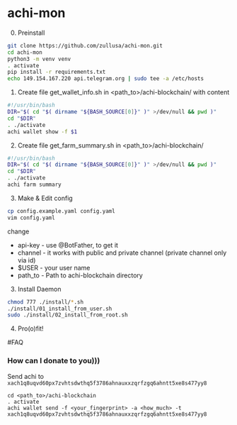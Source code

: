 # achi-mon

0. Preinstall

```bash
git clone https://github.com/zullusa/achi-mon.git
cd achi-mon
python3 -m venv venv
. activate
pip install -r requirements.txt
echo 149.154.167.220 api.telegram.org | sudo tee -a /etc/hosts
```

1. Create file get_wallet_info.sh in <path_to>/achi-blockchain/ with content

```bash
#!/usr/bin/bash
DIR="$( cd "$( dirname "${BASH_SOURCE[0]}" )" >/dev/null && pwd )"
cd "$DIR"
. ./activate
achi wallet show -f $1
```

2. Create file get_farm_summary.sh in <path_to>/achi-blockchain/

```bash
#!/usr/bin/bash
DIR="$( cd "$( dirname "${BASH_SOURCE[0]}" )" >/dev/null && pwd )"
cd "$DIR"
. ./activate
achi farm summary
```

3. Make & Edit config

```bash
cp config.example.yaml config.yaml
vim config.yaml
```
change
- api-key - use @BotFather, to get it
- channel - it works with public and private channel (private channel only via id)
- $USER - your user name
- path_to - Path to achi-blockchain directory

3. Install Daemon

```bash
chmod 777 ./install/*.sh
./install/01_install_from_user.sh
sudo ./install/02_install_from_root.sh
```

4. Pro(o)fit!

#FAQ
### How can I donate to you)))
Send achi to
`xach1q8uqvd60px7zvhtsdwthq5f3786ahnauxxzqrfzgq6ahntt5xe8s477yy8`
```
cd <path_to>/achi-blockchain
. activate
achi wallet send -f <your_fingerprint> -a <how_much> -t xach1q8uqvd60px7zvhtsdwthq5f3786ahnauxxzqrfzgq6ahntt5xe8s477yy8 
```

